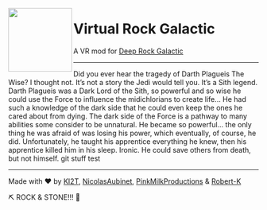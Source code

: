 <img src="https://github.com/NicolasAubinet/virtual-rock-galactic/raw/main/FSD.png" width="128" align="left"></img>
# Virtual Rock Galactic
A VR mod for [Deep Rock Galactic](https://store.steampowered.com/app/548430/Deep_Rock_Galactic/)

---

Did you ever hear the tragedy of Darth Plagueis The Wise? I thought not. It’s not a story the Jedi would tell you. It’s a Sith legend. Darth Plagueis was a Dark Lord of the Sith, so powerful and so wise he could use the Force to influence the midichlorians to create life… He had such a knowledge of the dark side that he could even keep the ones he cared about from dying. The dark side of the Force is a pathway to many abilities some consider to be unnatural. He became so powerful… the only thing he was afraid of was losing his power, which eventually, of course, he did. Unfortunately, he taught his apprentice everything he knew, then his apprentice killed him in his sleep. Ironic. He could save others from death, but not himself.
git stuff test

---

Made with ❤ by [KI2T](https://github.com/ki2t), [NicolasAubinet](https://github.com/NicolasAubinet), [PinkMilkProductions](https://github.com/PinkMilkProductions) & [Robert-K](https://github.com/Robert-K)

⛏ ROCK & STONE!!! 🍻
